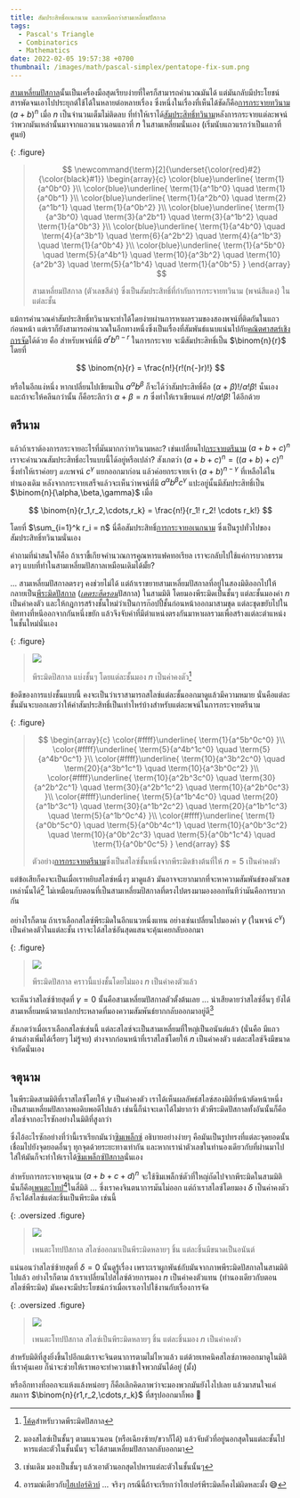 ```yaml
---
title: สัมประสิทธิ์อเนกนาม และเหนือกว่าสามเหลี่ยมปัสกาล
tags:
  - Pascal's Triangle
  - Combinatorics
  - Mathematics
date: 2022-02-05 19:57:38 +0700
thumbnail: /images/math/pascal-simplex/pentatope-fix-sum.png
---
```


[สามเหลี่ยมปัสกาล][pascal triangle]นั้นเป็นเครื่องมือสุดเรียบง่ายที่ใครก็สามารถคำนวณมันได้ แต่มันกลับมีประโยชน์สารพัดจนเอาไปประยุกต์ใช้ได้ในหลายต่อหลายเรื่อง ซึ่งหนึ่งในเรื่องที่เห็นได้ชัดก็คือ[การกระจายทวินาม][binomial exp] $(a+b)^n$ เมื่อ $n$ เป็นจำนวนเต็มไม่ติดลบ ที่ทำให้เราได้[สัมประสิทธิ์ทวินาม][binomial coeff]หลังการกระจายแต่ละพจน์ ว่าพวกมันเหล่านั้นมาจากแถวแนวนอนแถวที่ $n$ ในสามเหลี่ยมนั่นเอง (เริ่มนับแถวแรกว่าเป็นแถวที่ศูนย์)

{: .figure}
> $$
> \newcommand{\term}[2]{\underset{\color{red}#2}{\color{black}#1}}
> \begin{array}{c}
> \color{blue}\underline{
> \term{1}{a^0b^0}
> }\\
> \color{blue}\underline{
> \term{1}{a^1b^0} \quad \term{1}{a^0b^1}
> }\\
> \color{blue}\underline{
> \term{1}{a^2b^0} \quad \term{2}{a^1b^1} \quad \term{1}{a^0b^2}
> }\\
> \color{blue}\underline{
> \term{1}{a^3b^0} \quad \term{3}{a^2b^1} \quad \term{3}{a^1b^2} \quad \term{1}{a^0b^3}
> }\\
> \color{blue}\underline{
> \term{1}{a^4b^0} \quad \term{4}{a^3b^1} \quad \term{6}{a^2b^2} \quad \term{4}{a^1b^3} \quad \term{1}{a^0b^4}
> }\\
> \color{blue}\underline{
> \term{1}{a^5b^0} \quad \term{5}{a^4b^1} \quad \term{10}{a^3b^2} \quad \term{10}{a^2b^3} \quad \term{5}{a^1b^4} \quad \term{1}{a^0b^5}
> }
> \end{array}
> $$
>
> สามเหลี่ยมปัสกาล (ตัวเลขสีดำ) ซึ่งเป็นสัมประสิทธิ์ที่กำกับการกระจายทวินาม (พจน์สีแดง) ในแต่ละชั้น

แม้การคำนวณค่าสัมประสิทธิ์ทวินามจะทำได้โดยง่ายผ่านการหาผลรวมของสองพจน์ที่ติดกันในแถวก่อนหน้า แต่เราก็ยังสามารถคำนวณในอีกทางหนึ่งซึ่งเป็นเรื่องที่สัมพันธ์แนบแน่นไปกับ[คณิตศาสตร์เชิงการจัด][combinatorics]ได้ด้วย คือ สำหรับพจน์ที่มี $a^rb^{n-r}$ ในการกระจาย จะมีสัมประสิทธิ์เป็น $\binom{n}{r}$ โดยที่

$$
\binom{n}{r} = \frac{n!}{r!(n{-}r)!}
$$

หรือในอีกแง่หนึ่ง หากเปลี่ยนไปเขียนเป็น $a^\alpha b^\beta$ ก็จะได้ว่าสัมประสิทธิ์คือ $(\alpha{+}\beta)!/\alpha!\beta!$ นั่นเอง และถ้าจะให้คลีนกว่านั้น ก็คือระลึกว่า $\alpha{+}\beta=n$ ซึ่งทำให้เราเขียนแค่ $n!/\alpha!\beta!$ ได้อีกด้วย

## ตรีนาม

แล้วถ้าเราต้องการกระจายอะไรที่มันมากกว่าทวินามหละ? เช่นเปลี่ยนไป[กระจายตรีนาม][trinomial exp] $(a+b+c)^n$ เราจะคำนวณสัมประสิทธิ์อะไรแบบนี้ได้อยู่หรือเปล่า? สังเกตว่า $(a+b+c)^n = ((a+b)+c)^n$ ซึ่งทำให้เราค่อยๆ *แกะ*พจน์ $c^\gamma$ แยกออกมาก่อน แล้วค่อยกระจายเจ้า $(a+b)^{n-\gamma}$ ที่เหลือได้ในทำนองเดิม หลังจากกระจายเสร็จแล้วจะเห็นว่าพจน์ที่มี $a^\alpha b^\beta c^\gamma$ แปะอยู่นั้นมีสัมประสิทธิ์เป็น $\binom{n}{\alpha,\beta,\gamma}$ เมื่อ

$$
\binom{n}{r_1,r_2,\cdots,r_k} = \frac{n!}{r_1! r_2! \cdots r_k!}
$$

โดยที่ $\sum_{i=1}^k r_i = n$ นี่คือสัมประสิทธิ์[การกระจายอเนกนาม][multinomial exp] ซึ่งเป็นรูปทั่วไปของสัมประสิทธิ์ทวินามนั่นเอง

คำถามที่น่าสนใจก็คือ ถ้าเราขี้เกียจคำนวณการคูณหารแฟคทอเรียล เราจะกลับไปใช้แค่การบวกธรรมดาๆ แบบที่ทำในสามเหลี่ยมปัสกาลเหมือนเดิมได้มั้ย?

... สามเหลี่ยมปัสกาลตรงๆ คงช่วยไม่ได้ แต่ถ้าเราขยายสามเหลี่ยมปัสกาลที่อยู่ในสองมิติออกไปให้กลายเป็น[พีระมิดปัสกาล][pascal pyramid] ([*เตตระฮีดรอน*][tetrahedron]ปัสกาล) ในสามมิติ โดยมองพีระมิดเป็นชั้นๆ แต่ละชั้นมองค่า $n$ เป็นค่าคงตัว และให้กฎการสร้างชั้นใหม่ว่าเป็นการก๊อปปี้ชั้นก่อนหน้าออกมาสามชุด แต่ละชุดขยับไปในทิศทางที่หนีออกจากกันหนึ่งขยัก แล้วจึงจับค่าที่มีตำแหน่งตรงกันมาหาผลรวมเพื่อสร้างแต่ละตำแหน่งในชั้นใหม่นั่นเอง

{: .figure}

> ![](/images/math/pascal-simplex/pyramid-fix-sum.png)
>
> พีระมิดปัสกาล แบ่งชั้นๆ โดยแต่ละชั้นมอง $n$ เป็นค่าคงตัว[^1]

ข้อดีของการแบ่งชั้นแบบนี้ คงจะเป็นว่าเราสามารถสไลซ์แต่ละชั้นออกมาดูแล้วมีความหมาย นั่นคือแต่ละชั้นมันจะบอกเลยว่าให้ค่าสัมประสิทธิ์เป็นเท่าไหร่บ้างสำหรับแต่ละพจน์ในการกระจายตรีนาม

{: .figure}

> $$
> \begin{array}{c}
> \color{#ffff}\underline{
> \term{1}{a^5b^0c^0}
> }\\
> \color{#ffff}\underline{
> \term{5}{a^4b^1c^0} \quad \term{5}{a^4b^0c^1}
> }\\
> \color{#ffff}\underline{
> \term{10}{a^3b^2c^0} \quad \term{20}{a^3b^1c^1} \quad \term{10}{a^3b^0c^2}
> }\\
> \color{#ffff}\underline{
> \term{10}{a^2b^3c^0} \quad \term{30}{a^2b^2c^1} \quad \term{30}{a^2b^1c^2} \quad \term{10}{a^2b^0c^3}
> }\\
> \color{#ffff}\underline{
> \term{5}{a^1b^4c^0} \quad \term{20}{a^1b^3c^1} \quad \term{30}{a^1b^2c^2} \quad \term{20}{a^1b^1c^3} \quad \term{5}{a^1b^0c^4}
> }\\
> \color{#ffff}\underline{
> \term{1}{a^0b^5c^0} \quad \term{5}{a^0b^4c^1} \quad \term{10}{a^0b^3c^2} \quad \term{10}{a^0b^2c^3} \quad \term{5}{a^0b^1c^4} \quad \term{1}{a^0b^0c^5}
> }
> \end{array}
> $$
>
>ตัวอย่าง[การกระจายตรีนาม][trinomial exp]ซึ่งเป็นสไลซ์ชั้นหนึ่งจากพีระมิดข้างต้นที่ให้ $n=5$ เป็นค่าคงตัว

แต่ข้อเสียก็คงจะเป็นเมื่อเราหยิบสไลซ์หนึ่งๆ มาดูแล้ว มันอาจจะยากมากที่จะหาความสัมพันธ์ของตัวเลขเหล่านั้นได้[^2] ไม่เหมือนกับตอนที่เป็นสามเหลี่ยมปัสกาลที่ตรงไปตรงมามองออกทันทีว่ามันคือการบวกกัน

อย่างไรก็ตาม ถ้าเราเลือกสไลซ์พีระมิดในอีกแนวหนึ่งแทน อย่างเช่นเปลี่ยนไปมองค่า $\gamma$ (ในพจน์ $c^\gamma$) เป็นค่าคงตัวในแต่ละชั้น เราจะได้สไลซ์อันสุดแสนจะคุ้นเคยกลับออกมา

{: .figure}

> ![](/images/math/pascal-simplex/pyramid-fix-var.png)
>
> พีระมิดปัสกาล คราวนี้แบ่งชั้นโดยไม่มอง $n$ เป็นค่าคงตัวแล้ว

จะเห็นว่าสไลซ์ซ้ายสุดที่ $\gamma=0$ นั้นคือสามเหลี่ยมปัสกาลตัวตั้งต้นเลย ... น่าเสียดายว่าสไลซ์อื่นๆ ยังได้สามเหลี่ยมหน้าตาแปลกประหลาดที่มองความสัมพันธ์ยากกลับออกมาอยู่ดี[^3]

สังเกตว่าเมื่อเราเลือกสไลซ์เช่นนี้ แต่ละสไลซ์จะเป็นสามเหลี่ยมที่ใหญ่เป็นอนันต์แล้ว (นั่นคือ มีแถวด้านล่างเพิ่มได้เรื่อยๆ ไม่รู้จบ) ต่างจากก่อนหน้าที่เราสไลซ์โดยให้ $n$ เป็นค่าคงตัว แต่ละสไลซ์จึงมีขนาดจำกัดนั่นเอง

## จตุนาม

ในพีระมิดสามมิติที่เราสไลซ์โดยให้ $\gamma$ เป็นค่าคงตัว เราได้เห็นผลลัพธ์สไลซ์สองมิติที่หน้าตัดหน้าหนึ่งเป็นสามเหลี่ยมปัสกาลพอดิบพอดีไปแล้ว เช่นนี้ก็น่าจะเดาได้ไม่ยากว่า ตัวพีระมิดปัสกาลทั้งอันนั้นก็คือสไลซ์จากอะไรซักอย่างในมิติที่สูงกว่า

ซึ่งไอ้อะไรซักอย่างที่ว่านี้เราเรียกมันว่า[ซิมเพล็กซ์][simplex] อธิบายอย่างง่ายๆ คือมันเป็นรูปทรงที่แต่ละจุดยอดนั้นเชื่อมไปยังจุดยอดอื่นๆ ทุกจุดด้วยระยะทางเท่ากัน และหากเรานำตัวเลขในทำนองเดียวกับที่ผ่านมาไปใส่ให้มันก็จะทำให้เราได้[ซิมเพล็กซ์ปัสกาล][pascal simplex]นั่นเอง

สำหรับการกระจายจตุนาม $(a+b+c+d)^n$ จะใช้ซิมเพล็กซ์ตัวที่ใหญ่ถัดไปจากพีระมิดในสามมิติ นั่นก็คือ[เพนตะโทป][pentatope][^4]ในสี่มิติ ... ซึ่งเราคงจินตนาการมันไม่ออก แต่ถ้าเราสไลซ์โดยมอง $\delta$ เป็นค่าคงตัว ก็จะได้สไลซ์แต่ละชิ้นเป็นพีระมิด เช่นนี้

{: .oversized .figure}

>![](/images/math/pascal-simplex/pentatope-fix-var.png)
>
>เพนตะโทปปัสกาล สไลซ์ออกมาเป็นพีระมิดหลายๆ ชิ้น แต่ละชิ้นมีขนาดเป็นอนันต์

แน่นอนว่าสไลซ์ซ้ายสุดที่ $\delta=0$ นั้นดูรู้เรื่อง เพราะเราผูกพันธ์กับมันจากภาพพีระมิดปัสกาลในสามมิติไปแล้ว อย่างไรก็ตาม ถ้าเราเปลี่ยนไปสไลซ์ด้วยการมอง $n$ เป็นค่าคงตัวแทน (ทำนองเดียวกับตอนสไลซ์พีระมิด) มันคงจะมีประโยชน์กว่าเมื่อเราเอาไปใช้งานกับเรื่องการจัด

{: .oversized .figure}

>![](/images/math/pascal-simplex/pentatope-fix-sum.png)
>
>เพนตะโทปปัสกาล สไลซ์เป็นพีระมิดหลายๆ ชิ้น แต่ละชิ้นมอง $n$ เป็นค่าคงตัว

สำหรับมิติที่สูงยิ่งขึ้นไปอีกแม้เราจะจินตนาการตามไม่ไหวแล้ว แต่ด้วยเทคนิคสไลซ์ภาพออกมาดูในมิติที่เราคุ้นเคย ก็น่าจะช่วยให้เราพอจะทำความเข้าใจพวกมันได้อยู่ (มั้ง)

หรืออีกทางที่ออกจะแห้งแล้งหน่อยๆ ก็คือเลิกคิดภาพว่าจะมองพวกมันยังไงไปเลย แล้วมาสนใจแค่สมการ $\binom{n}{r1,r_2,\cdots,r_k}$ ที่สรุปออกมาก็พอ 🤔


[^1]: [โค้ด][self script]สำหรับวาดพีระมิดปัสกาล
[^2]: มองสไลซ์เป็นชั้นๆ ตามแนวนอน (หรือเฉียงซ้าย/ขวาก็ได้) แล้วจับตัวที่อยู่นอกสุดในแต่ละชั้นไปหารแต่ละตัวในชั้นนั้นๆ จะได้สามเหลี่ยมปัสกาลกลับออกมา
[^3]: เช่นเดิม มองเป็นชั้นๆ แล้วเอาตัวนอกสุดไปหารแต่ละตัวในชั้นนั้นๆ
[^4]: อารมณ์เดียวกับ[ไฮเปอร์คิวบ์][hypercube] ... จริงๆ กรณีนี้ถ้าจะเรียกว่าไฮเปอร์พีระมิดก็คงไม่ผิดหละมั้ง 😅


[self script]: /scripts/draw_pascal_pyramid.py

[pascal triangle]: //en.wikipedia.org/wiki/Pascal%27s_triangle
[pascal pyramid]: //en.wikipedia.org/wiki/Pascal%27s_pyramid
[pascal simplex]: //en.wikipedia.org/wiki/Pascal%27s_simplex
[binomial coeff]: //en.wikipedia.org/wiki/Binomial_coefficient
[binomial exp]: //en.wikipedia.org/wiki/Binomial_theorem
[trinomial exp]: //en.wikipedia.org/wiki/Trinomial_expansion
[multinomial exp]: //en.wikipedia.org/wiki/Multinomial_theorem
[combinatorics]: //en.wikipedia.org/wiki/Combinatorics
[tetrahedron]: //en.wikipedia.org/wiki/Tetrahedron
[pentatope]: //en.wikipedia.org/wiki/5-cell
[hypercube]: //en.wikipedia.org/wiki/Hypercube
[simplex]: //en.wikipedia.org/wiki/Simplex
